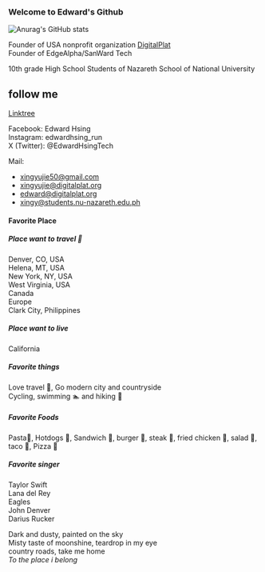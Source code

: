 ### Welcome to Edward's Github
![Anurag's GitHub stats](https://github-readme-stats.vercel.app/api?username=xingyujie&show_icons=true&theme=radical)

Founder of USA nonprofit organization [DigitalPlat](https://www.digitalplat.org)  
Founder of EdgeAlpha/SanWard Tech  

10th grade High School Students of Nazareth School of National University  

## follow me

[Linktree](https://linktr.ee/xingyujie) 

Facebook: Edward Hsing  
Instagram: edwardhsing_run  
X (Twitter): @EdwardHsingTech

Mail: 
* xingyujie50@gmail.com   
* xingyujie@digitalplat.org
* edward@digitalplat.org
* xingy@students.nu-nazareth.edu.ph
#### Favorite Place
##### Place want to travel 🧳
Denver, CO, USA    
Helena, MT, USA    
New York, NY, USA    
West Virginia, USA    
Canada    
Europe    
Clark City, Philippines
##### Place want to live
California
##### Favorite things
Love travel 🧳, Go modern city and countryside    
Cycling, swimming 🏊 and hiking 🥾     
##### Favorite Foods
Pasta🍝, Hotdogs 🌭, Sandwich 🥪, burger 🍔, steak 🥩, fried chicken 🍗, salad 🥗, taco 🌮, Pizza 🍕
##### Favorite singer
Taylor Swift    
Lana del Rey   
Eagles    
John Denver    
Darius Rucker    

Dark and dusty, painted on the sky    
Misty taste of moonshine, teardrop in my eye  
country roads, take me home    
_To the place i belong_
